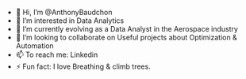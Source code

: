 - 👋 Hi, I’m @AnthonyBaudchon
- 👀 I’m interested in Data Analytics
- 🌱 I’m currently evolving as a Data Analyst in the Aerospace industry
- 💞️ I’m looking to collaborate on Useful projects about Optimization & Automation
- 📫 To reach me: Linkedin
- ⚡ Fun fact: I love Breathing & climb trees.

<!---
AnthonyBaudchon/AnthonyBaudchon is a ✨ special ✨ repository because its `README.md` (this file) appears on your GitHub profile.
You can click the Preview link to take a look at your changes.
--->
